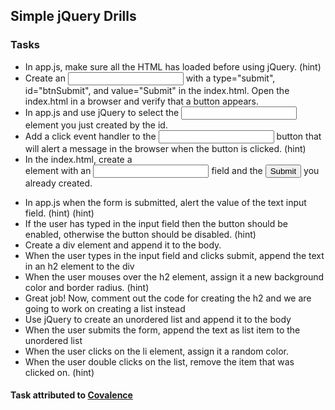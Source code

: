 ## Simple jQuery Drills

### Tasks
- In app.js, make sure all the HTML has loaded before using jQuery. (hint)
- Create an <input> with a type="submit", id="btnSubmit", and value="Submit" in the index.html. Open the index.html in a browser and verify that a button appears.
- In app.js and use jQuery to select the <input> element you just created by the id.
- Add a click event handler to the <input> button that will alert a message in the browser when the button is clicked. (hint)
- In the index.html, create a <form> element with an <input type="text"> field and the <input type="submit"> you already created.
- In app.js when the form is submitted, alert the value of the text input field. (hint) (hint)
- If the user has typed in the input field then the button should be enabled, otherwise the button should be disabled. (hint)
- Create a div element and append it to the body.
- When the user types in the input field and clicks submit, append the text in an h2 element to the div
- When the user mouses over the h2 element, assign it a new background color and border radius. (hint)
- Great job! Now, comment out the code for creating the h2 and we are going to work on creating a list instead
- Use jQuery to create an unordered list and append it to the body
- When the user submits the form, append the text as list item to the unordered list
- When the user clicks on the li element, assign it a random color.
- When the user double clicks on the list, remove the item that was clicked on. (hint)

#### Task attributed to [Covalence](https://covalence.io/")
